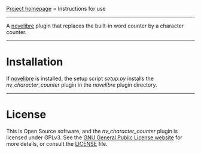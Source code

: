 [Project homepage](https://github.com/peter88213/nv_character_counter) > Instructions for use

--- 

A [novelibre](https://github.com/peter88213/novelibre/) plugin that replaces the built-in word counter by a character counter. 

---

# Installation

If [novelibre](https://github.com/peter88213/novelibre/) is installed, the setup script *setup.py* installs the *nv_character_counter* plugin in the *novelibre* plugin directory.

---

# License

This is Open Source software, and the *nv_character_counter* plugin is licensed under GPLv3. See the
[GNU General Public License website](https://www.gnu.org/licenses/gpl-3.0.en.html) for more
details, or consult the [LICENSE](https://github.com/peter88213/nv_character_counter/blob/main/LICENSE) file.
